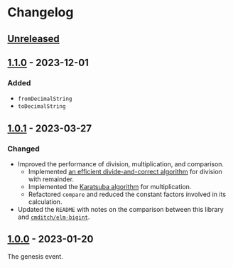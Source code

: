 # Changelog

## [Unreleased]

## [1.1.0] - 2023-12-01

### Added

- `fromDecimalString`
- `toDecimalString`

## [1.0.1] - 2023-03-27

### Changed

- Improved the performance of division, multiplication, and comparison.
  - Implemented [an efficient divide-and-correct algorithm](https://surface.syr.edu/cgi/viewcontent.cgi?article=1162&context=eecs_techreports) for division with remainder.
  - Implemented the [Karatsuba algorithm](https://en.wikipedia.org/wiki/Karatsuba_algorithm) for multiplication.
  - Refactored `compare` and reduced the constant factors involved in its calculation.
- Updated the `README` with notes on the comparison between this library and [`cmditch/elm-bigint`](https://package.elm-lang.org/packages/cmditch/elm-bigint/2.0.1/).

## [1.0.0] - 2023-01-20

The genesis event.

[unreleased]: https://github.com/dwayne/elm-natural/compare/1.1.0...HEAD
[1.1.0]: https://github.com/dwayne/elm-natural/compare/1.0.1...1.1.0
[1.0.1]: https://github.com/dwayne/elm-natural/compare/1.0.0...1.0.1
[1.0.0]: https://github.com/dwayne/elm-natural/releases/tag/1.0.0
